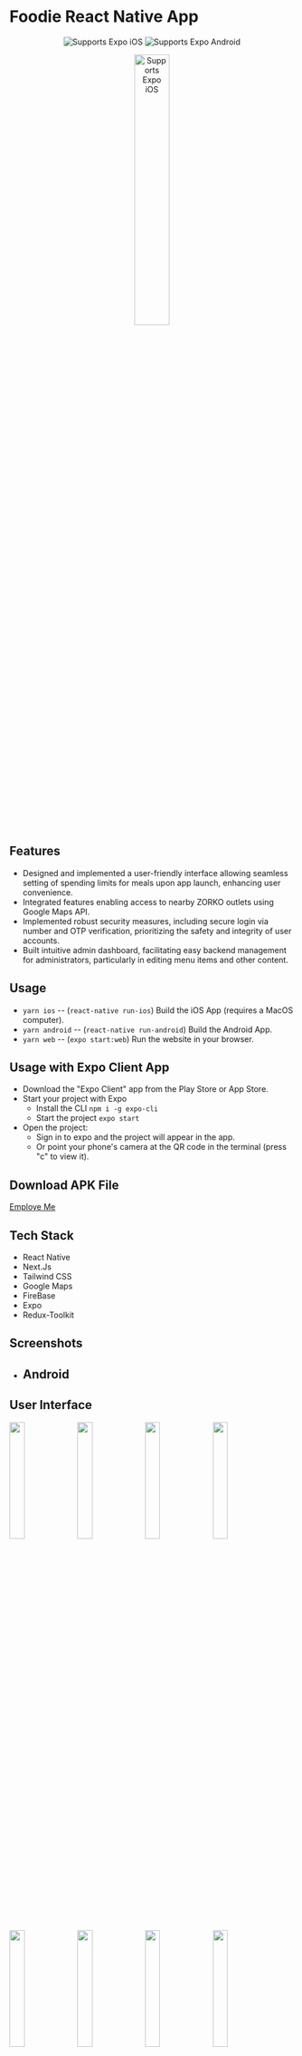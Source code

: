 # Foodie React Native App
 
  <p align="center">
    <!-- iOS -->
    <img alt="Supports Expo iOS" longdesc="Supports Expo iOS" src="https://img.shields.io/badge/iOS-4630EB.svg?style=flat-square&logo=APPLE&labelColor=999999&logoColor=fff" />
    <!-- Android -->
    <img alt="Supports Expo Android" longdesc="Supports Expo Android" src="https://img.shields.io/badge/Android-4630EB.svg?style=flat-square&logo=ANDROID&labelColor=A4C639&logoColor=fff" />
  </p>
</p>

<p align="center">
    <img alt="Supports Expo iOS" longdesc="Supports Expo iOS" src="https://github.com/ask2901/ZORKO/assets/109283594/c7fa3206-06a2-418c-ae7a-633064e5b707" width="35%"/>
  </p>

## Features

- Designed and implemented a user-friendly interface allowing seamless setting of spending limits for meals upon app launch, enhancing user convenience.
- Integrated features enabling access to nearby ZORKO outlets using Google Maps API.
- Implemented robust security measures, including secure login via number and OTP verification, prioritizing the safety and integrity of user accounts.
- Built intuitive admin dashboard, facilitating easy backend management for administrators, particularly in editing menu items and other content.

## Usage

- `yarn ios` -- (`react-native run-ios`) Build the iOS App (requires a MacOS computer).
- `yarn android` -- (`react-native run-android`) Build the Android App.
- `yarn web` -- (`expo start:web`) Run the website in your browser.

## Usage with Expo Client App

- Download the "Expo Client" app from the Play Store or App Store.
- Start your project with Expo
  - Install the CLI `npm i -g expo-cli`
  - Start the project `expo start`
- Open the project:
  - Sign in to expo and the project will appear in the app.
  - Or point your phone's camera at the QR code in the terminal (press "c" to view it).

## Download APK File

<a href="https://expo.dev/accounts/ask2901/projects/EmployMe/builds/43493da9-6624-48dc-a3da-b2632088b977">Employe Me</a>

## Tech Stack 

- React Native
- Next.Js
- Tailwind CSS
- Google Maps
- FireBase
- Expo
- Redux-Toolkit

## Screenshots
  
- ## Android
## User Interface
<img src="https://github.com/ask2901/ZORKO/assets/109283594/6f794045-e1da-44c8-9fc1-c8c8f9603cf4" width="23%">
<img src="https://github.com/ask2901/ZORKO/assets/109283594/987b1ab9-4c2d-47a2-9d5e-ec3f2f27faee" width="23%">    <img src="https://github.com/ask2901/ZORKO/assets/109283594/d193ac5b-138f-4f6c-a1f8-cb157a499e2b" width="23%">     <img src="https://github.com/ask2901/ZORKO/assets/109283594/5062316a-122e-4def-9863-169f674769d6" width="23%">     <img src="https://github.com/ask2901/ZORKO/assets/109283594/c717196e-7262-4623-bbd3-e7a00f94f40c" width="23%">     <img src="https://github.com/ask2901/ZORKO/assets/109283594/4bf803bf-510c-491b-8796-8dbd46b3b7aa" width="23%">     <img src="https://github.com/ask2901/ZORKO/assets/109283594/2b2c1227-44ac-4a5c-a364-3c934a0f899c" width="23%">     <img src="https://github.com/ask2901/ZORKO/assets/109283594/ed5162f6-4726-4fed-ae5b-39efd0efc1be" width="23%">

## Admin Interface

  <img src="https://github.com/ask2901/ZORKO/assets/109283594/0dceda5f-5d53-4757-ac42-2fe2b350fe29" width="70%">
  <img src="https://github.com/ask2901/ZORKO/assets/109283594/9794ba21-5e93-4e61-b84d-f00beaaf3a5e" width="70%">
  <img src="https://github.com/ask2901/ZORKO/assets/109283594/60298004-8446-4ac5-8a4b-45f9ff8c7ddc" width="70%">

## Thank You ❤️
